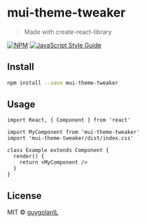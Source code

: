 # mui-theme-tweaker

> Made with create-react-library

[![NPM](https://img.shields.io/npm/v/mui-theme-tweaker.svg)](https://www.npmjs.com/package/mui-theme-tweaker) [![JavaScript Style Guide](https://img.shields.io/badge/code_style-standard-brightgreen.svg)](https://standardjs.com)

## Install

```bash
npm install --save mui-theme-tweaker
```

## Usage

```tsx
import React, { Component } from 'react'

import MyComponent from 'mui-theme-tweaker'
import 'mui-theme-tweaker/dist/index.css'

class Example extends Component {
  render() {
    return <MyComponent />
  }
}
```

## License

MIT © [guygolanIL](https://github.com/guygolanIL)
